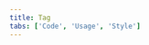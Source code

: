 ```yaml
---
title: Tag
tabs: ['Code', 'Usage', 'Style']
---
```



<component 
    name="Tag"
    component="tag" 
    variation="tag"
    experimental="true"
    hasReactVersion="true"
    >
</component>
<component-docs component="tag" experimental="true"></component-docs>
